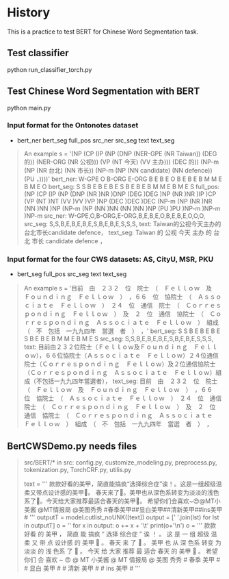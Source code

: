 # History
This is a practice to test BERT for Chinese Word Segmentation task.

## Test classifier
python run_classifier_torch.py

## Test Chinese Word Segmentation with BERT
python main.py

### Input format for the Ontonotes dataset
*   bert_ner	bert_seg	full_pos	src_ner	src_seg	text	text_seg
>  An example
>      s = '(NP (CP (IP (NP (DNP (NER-GPE (NR Taiwan)) (DEG 的)) (NER-ORG (NR 公视))) (VP (NT 今天) (VV 主办))) (DEC 的)) (NP-m (NP (NR 台北) (NN 市长)) (NP-m (NP (NN candidate) (NN defence)) (PU ，))))'
>      bert_ner: W-GPE O B-ORG E-ORG B E B E O B E B E B M M E B M E O
>      bert_seg: S S B E B E B E S B E B E B M M E B M E S
>      full_pos: (NP (CP (IP (NP (DNP (NR )NR )DNP (DEG )DEG )NP (NR )NR )IP )CP (VP (NT )NT (VV )VV )VP )NP (DEC )DEC )DEC (NP-m (NP (NR )NR (NN )NN )NP (NP-m (NP (NN )NN (NN )NN )NP (PU )PU )NP-m )NP-m )NP-m
>      src_ner: W-GPE,O,B-ORG,E-ORG,B,E,B,E,O,B,E,B,E,O,O,O,
>      src_seg: S,S,B,E,B,E,B,E,S,B,E,B,E,S,S,S,
>      text: Taiwan的公视今天主办的台北市长candidate defence，
>      text_seg: Taiwan 的 公视 今天 主办 的 台北 市长 candidate defence ，

### Input format for the four CWS datasets: AS, CityU, MSR, PKU
*   bert_seg	full_pos	src_seg	text	text_seg
>  An example
>      s = '目前　由　２３２　位　院士　（　Ｆｅｌｌｏｗ　及　Ｆｏｕｎｄｉｎｇ　Ｆｅｌｌｏｗ　）　，６６　位　協院士　（　Ａｓｓｏｃｉａｔｅ　Ｆｅｌｌｏｗ　）　２４　位　通信　院士　（　Ｃｏｒｒｅｓｐｏｎｄｉｎｇ　Ｆｅｌｌｏｗ　）　及　２　位　通信　協院士　（　Ｃｏｒｒｅｓｐｏｎｄｉｎｇ　Ａｓｓｏｃｉａｔｅ　Ｆｅｌｌｏｗ　）　組成　（　不　包括　一九九四年　當選　者　）　，'
>      bert_seg: S S B E B E B E S B E B E B M M E B M E S
>      src_seg: S,S,B,E,B,E,B,E,S,B,E,B,E,S,S,S,
>      text: 目前由２３２位院士（Ｆｅｌｌｏｗ及Ｆｏｕｎｄｉｎｇ　Ｆｅｌｌｏｗ），６６位協院士（Ａｓｓｏｃｉａｔｅ　Ｆｅｌｌｏｗ）２４位通信院士（Ｃｏｒｒｅｓｐｏｎｄｉｎｇ　Ｆｅｌｌｏｗ）及２位通信協院士（Ｃｏｒｒｅｓｐｏｎｄｉｎｇ　Ａｓｓｏｃｉａｔｅ　Ｆｅｌｌｏｗ）組成（不包括一九九四年當選者），
>      text_seg: 目前　由　２３２　位　院士　（　Ｆｅｌｌｏｗ　及　Ｆｏｕｎｄｉｎｇ　Ｆｅｌｌｏｗ　）　，６６　位　協院士　（　Ａｓｓｏｃｉａｔｅ　Ｆｅｌｌｏｗ　）　２４　位　通信　院士　（　Ｃｏｒｒｅｓｐｏｎｄｉｎｇ　Ｆｅｌｌｏｗ　）　及　２　位　通信　協院士　（　Ｃｏｒｒｅｓｐｏｎｄｉｎｇ　Ａｓｓｏｃｉａｔｅ　Ｆｅｌｌｏｗ　）　組成　（　不　包括　一九九四年　當選　者　）　，

## BertCWSDemo.py needs files
>   src/BERT/*
>   in src: config.py, customize_modeling.py, preprocess.py, tokenization.py, TorchCRF.py, utilis.py
>
> text = '''
>        款款好看的美甲，简直能搞疯“选择综合症”诶！。这是一组超级温柔又带点设计感的美甲💅。
>        春天来了🌺。美甲也从深色系转变为淡淡的浅色系了💐。今天给大家推荐最适合春天的美甲💅。
>        希望你们会喜欢~😍@MT小美酱 @MT情报局 @美图秀秀 #春季美甲##显白美甲##清新美甲##ins美甲#
>      '''
> outputT = model.cutlist_noUNK([text])
> output = [' '.join(lst) for lst in outputT]
> o = ''
> for x in output: o += x + '\t'
> print(o+'\n')
> o = '''
>   款款 好看 的 美甲 ， 简直 能 搞疯 “ 选择 综合症 ” 诶 ！ 。 这 是 一 组 超级 温柔 又 带 点 设计感 的
>   美甲 💅 。 春天 来 了 🌺 。 美甲 也 从 深 色系 转变 为 淡淡 的 浅 色系 了 💐 。 今天 给 大家 推荐
>   最 适合 春天 的 美甲 💅 。 希望 你们 会 喜欢 ~ 😍 @ MT 小美酱 @ MT 情报局 @ 美图 秀秀 # 春季 美甲 # # 显白 美甲 # # 清新 美甲 # # ins 美甲 #
> '''

